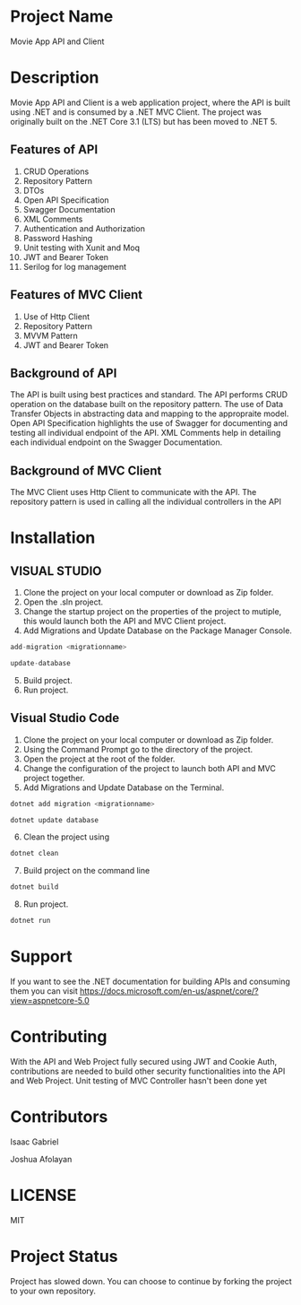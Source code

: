 # Project Name
Movie App API and Client

# Description
Movie App API and Client is a web application project, where the API is built using .NET and is consumed by a .NET MVC Client.
The project was originally built on the .NET Core 3.1 (LTS) but has been moved to .NET 5.
## Features of API
1. CRUD Operations
2. Repository Pattern
3. DTOs
4. Open API Specification
5. Swagger Documentation
6. XML Comments
7. Authentication and Authorization
8. Password Hashing
9. Unit testing with Xunit and Moq
10. JWT and Bearer Token
11. Serilog for log management

## Features of MVC Client
1. Use of Http Client
2. Repository Pattern
3. MVVM Pattern
4. JWT and Bearer Token

## Background of API
The API is built using best practices and standard. The API performs CRUD operation on the database built on the repository pattern.
The use of Data Transfer Objects in abstracting data and mapping to the appropraite model.
Open API Specification highlights the use of Swagger for documenting and testing all individual endpoint of the API.
XML Comments help in detailing each individual endpoint on the Swagger Documentation.

## Background of MVC Client
The MVC Client uses Http Client to communicate with the API.
The repository pattern is used in calling all the individual controllers in the API

# Installation
## VISUAL STUDIO
1. Clone the project on your local computer or download as Zip folder. 
2. Open the .sln project. 
3. Change the startup project on the properties of the project to mutiple, this would launch both the API and MVC Client project.
4. Add Migrations and Update Database on the Package Manager Console.
``` C#
add-migration <migrationname>

update-database
```
5. Build project.
6. Run project.

## Visual Studio Code
1. Clone the project on your local computer or download as Zip folder. 
2. Using the Command Prompt go to the directory of the project.
3. Open the project at the root of the folder.
4. Change the configuration of the project to launch both API and MVC project together.
5. Add Migrations and Update Database on the Terminal.
``` C#
dotnet add migration <migrationname>

dotnet update database
```
6. Clean the project using
``` C#
dotnet clean
```
7. Build project on the command line
``` C#
dotnet build
```
8. Run project.
``` C#
dotnet run
```
# Support
If you want to see the .NET documentation for building APIs and consuming them you can visit https://docs.microsoft.com/en-us/aspnet/core/?view=aspnetcore-5.0

# Contributing
With the API and Web Project fully secured using JWT and Cookie Auth, contributions are needed to build other security functionalities into the API and Web Project.
Unit testing of MVC Controller hasn't been done yet

# Contributors
Isaac Gabriel

Joshua Afolayan


# LICENSE
MIT

# Project Status
Project has slowed down. You can choose to continue by forking the project to your own repository.
